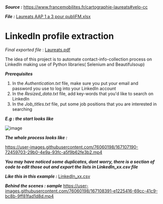 ***Source :*** https://www.francemobilites.fr/cartographie-laureats#velo-cc

***File :*** [Laureats AAP 1 a 3 pour publiFM.xlsx](https://github.com/Haabiy/LinkedIn_profile_extraction/files/8638861/Laureats.AAP.1.a.3.pour.publiFM.2.xlsx)

# LinkedIn profile extraction
*Final exported file* : [Laureats.pdf](https://github.com/Haabiy/LinkedIn_profile_extraction/files/8601720/Laureats.pdf)


The idea of this project is to automate contact-info-collection process on LinkedIn making use of Python libraries( Selenium and Beautifulsoup)

***Prerequisites***
1. In the *Authentication.txt* file, make sure you put your email and password you use to log into your LinkedIn account
2. In the *Resized_data.txt* file, add key-words that you'd like to search on LinkedIn
3. In the *Job_titles.txt* file, put some job positions that you are interested in searching

***E.g : the start looks like***

![image](https://user-images.githubusercontent.com/76060198/167104904-e0af0a6b-ee6b-47d7-aa5c-56f9e5cd142e.png)

***The whole process looks like :***

https://user-images.githubusercontent.com/76060198/167107190-72459703-29b0-4e9a-93fc-a5f9b62fe3b2.mp4

***You may have noticed some duplicates, dont worry, there is a section of code to edit those out and export the lists in LinkedIn_xx.csv file***

***Like this in this example :*** [LinkedIn_xx.csv](https://github.com/Haabiy/LinkedIn_profile_extraction/files/8639082/LinkedIn_xx.csv)

***Behind the scenes : sample***
https://user-images.githubusercontent.com/76060198/167108391-e1225416-69cc-41c9-bc8b-9ff81fad1d8d.mp4





